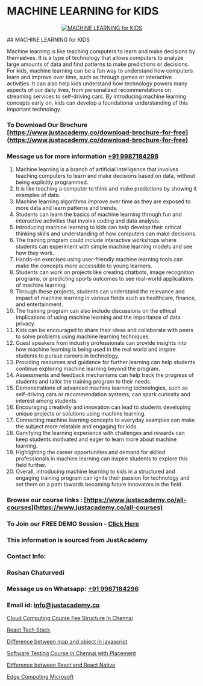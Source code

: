 # MACHINE LEARNING for KIDS

<p align="center">
  <a href="https://justacademy.co/course-detail/machine-learning">
    <img src="https://justacademy.co/storage2/course_image/1709713428_course_image.webp" alt="MACHINE LEARNING for KIDS">
  </a>
</p>
## MACHINE LEARNING for KIDS

Machine learning is like teaching computers to learn and make decisions by themselves. It is a type of technology that allows computers to analyze large amounts of data and find patterns to make predictions or decisions. For kids, machine learning can be a fun way to understand how computers learn and improve over time, such as through games or interactive activities. It can also help kids understand how technology powers many aspects of our daily lives, from personalized recommendations on streaming services to self-driving cars. By introducing machine learning concepts early on, kids can develop a foundational understanding of this important technology.
### To Download Our Brochure [https://www.justacademy.co/download-brochure-for-free](https://www.justacademy.co/download-brochure-for-free)
### Message us for more information [+91 9987184296](https://api.whatsapp.com/send?phone=919987184296)
1) Machine learning is a branch of artificial intelligence that involves teaching computers to learn and make decisions based on data, without being explicitly programmed.
2) It is like teaching a computer to think and make predictions by showing it examples of data.
3) Machine learning algorithms improve over time as they are exposed to more data and learn patterns and trends.
4) Students can learn the basics of machine learning through fun and interactive activities that involve coding and data analysis.
5) Introducing machine learning to kids can help develop their critical thinking skills and understanding of how computers can make decisions.
6) The training program could include interactive workshops where students can experiment with simple machine learning models and see how they work.
7) Hands-on exercises using user-friendly machine learning tools can make the concepts more accessible to young learners.
8) Students can work on projects like creating chatbots, image recognition programs, or predicting sports outcomes to see real-world applications of machine learning.
9) Through these projects, students can understand the relevance and impact of machine learning in various fields such as healthcare, finance, and entertainment.
10) The training program can also include discussions on the ethical implications of using machine learning and the importance of data privacy.
11) Kids can be encouraged to share their ideas and collaborate with peers to solve problems using machine learning techniques.
12) Guest speakers from industry professionals can provide insights into how machine learning is being used in the real world and inspire students to pursue careers in technology.
13) Providing resources and guidance for further learning can help students continue exploring machine learning beyond the program.
14) Assessments and feedback mechanisms can help track the progress of students and tailor the training program to their needs.
15) Demonstrations of advanced machine learning technologies, such as self-driving cars or recommendation systems, can spark curiosity and interest among students.
16) Encouraging creativity and innovation can lead to students developing unique projects or solutions using machine learning.
17) Connecting machine learning concepts to everyday examples can make the subject more relatable and engaging for kids.
18) Gamifying the learning experience with challenges and rewards can keep students motivated and eager to learn more about machine learning.
19) Highlighting the career opportunities and demand for skilled professionals in machine learning can inspire students to explore this field further.
20) Overall, introducing machine learning to kids in a structured and engaging training program can ignite their passion for technology and set them on a path towards becoming future innovators in the field.

### Browse our course links : [https://www.justacademy.co/all-courses](https://www.justacademy.co/all-courses) 
### To Join our FREE DEMO Session - [Click Here](https://www.justacademy.co/register-for-course-demo)


### This information is sourced from JustAcademy
### Contact Info:
### Roshan Chaturvedi
### Message us on Whatsapp: [+91 9987184296](https://api.whatsapp.com/send?phone=919987184296)
### Email id: [info@justacademy.co](mailto:info@justacademy.co)
                
[Cloud Computing Course Fee Structure In Chennai](https://www.linkedin.com/pulse/cloud-computing-course-fee-structure-chennai-justacademy-thane-9yrnc?trackingId=gAdc9ZQ5RdtiocjOgx%2BQag%3D%3D&lipi=urn%3Ali%3Apage%3Ad_flagship3_company_admin%3BrywBFcmPR%2Fa2AS7mF8zFDQ%3D%3D)

[React Tech Stack](https://www.linkedin.com/pulse/react-tech-stack-justacademy-pune-dsqsc?trackingId=WlB3%2FG55STZWDoIIE6Uo5Q%3D%3D&lipi=urn%3Ali%3Apage%3Ad_flagship3_company_admin%3BXS20KxDuR2OiZGdryJTcxQ%3D%3D)

[Difference between map and object in javascript](https://medium.com/@akanshapatil/difference-between-map-and-object-in-javascript-291c321c2d15)

[Software Testing Course in Chennai with Placement](https://medium.com/@prempja40/software-testing-course-in-chennai-with-placement-8dbf67a1043d)

[Difference between React and React Native](https://justacademyin.github.io/justacademy/difference-between-react-and-react-native)

[Edge Computing Microsoft](https://justacademyin.github.io/justacademy/edge-computing-microsoft)

